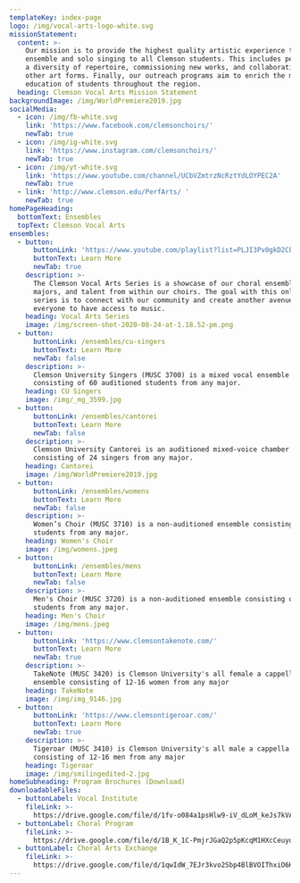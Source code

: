 ```yaml
---
templateKey: index-page
logo: /img/vocal-arts-logo-white.svg
missionStatement:
  content: >-
    Our mission is to provide the highest quality artistic experience through
    ensemble and solo singing to all Clemson students. This includes performing
    a diversity of repertoire, commissioning new works, and collaborating with
    other art forms. Finally, our outreach programs aim to enrich the music
    education of students throughout the region. 
  heading: Clemson Vocal Arts Mission Statement
backgroundImage: /img/WorldPremiere2019.jpg
socialMedia:
  - icon: /img/fb-white.svg
    link: 'https://www.facebook.com/clemsonchoirs/'
    newTab: true
  - icon: /img/ig-white.svg
    link: 'https://www.instagram.com/clemsonchoirs/'
    newTab: true
  - icon: /img/yt-white.svg
    link: 'https://www.youtube.com/channel/UCbVZmtrzNcRztYdLOYPEC2A'
    newTab: true
  - link: 'http://www.clemson.edu/PerfArts/ '
    newTab: true
homePageHeading:
  bottomText: Ensembles
  topText: Clemson Vocal Arts
ensembles:
  - button:
      buttonLink: 'https://www.youtube.com/playlist?list=PLJI3Pv0gkD2CPArkG0ui87QUeIPaojqy7'
      buttonText: Learn More
      newTab: true
    description: >-
      The Clemson Vocal Arts Series is a showcase of our choral ensembles, voice
      majors, and talent from within our choirs. The goal with this online music
      series is to connect with our community and create another avenue for
      everyone to have access to music.
    heading: Vocal Arts Series
    image: /img/screen-shot-2020-08-24-at-1.18.52-pm.png
  - button:
      buttonLink: /ensembles/cu-singers
      buttonText: Learn More
      newTab: false
    description: >-
      Clemson University Singers (MUSC 3700) is a mixed vocal ensemble
      consisting of 60 auditioned students from any major.
    heading: CU Singers
    image: /img/_mg_3599.jpg
  - button:
      buttonLink: /ensembles/cantorei
      buttonText: Learn More
      newTab: false
    description: >-
      ​Clemson University Cantorei is an auditioned mixed-voice chamber ensemble
      consisting of 24 singers from any major.
    heading: Cantorei
    image: /img/WorldPremiere2019.jpg
  - button:
      buttonLink: /ensembles/womens
      buttonText: Learn More
      newTab: false
    description: >-
      Women’s Choir (MUSC 3710) is a non-auditioned ensemble consisting of
      students from any major. 
    heading: Women's Choir
    image: /img/womens.jpeg
  - button:
      buttonLink: /ensembles/mens
      buttonText: Learn More
      newTab: false
    description: >-
      Men's Choir (MUSC 3720) is a non-auditioned ensemble consisting of
      students from any major. 
    heading: Men's Choir
    image: /img/mens.jpeg
  - button:
      buttonLink: 'https://www.clemsontakenote.com/'
      buttonText: Learn More
      newTab: true
    description: >-
      ​TakeNote (MUSC 3420) is Clemson University's all female a cappella
      ensemble consisting of 12-16 women from any major
    heading: TakeNote
    image: /img/img_9146.jpg
  - button:
      buttonLink: 'https://www.clemsontigeroar.com/'
      buttonText: Learn More
      newTab: true
    description: >-
      Tigeroar (MUSC 3410) is Clemson University's all male a cappella ensemble
      consisting of 12-16 men from any major
    heading: Tigeroar
    image: /img/smilingedited-2.jpg
homeSubheading: Program Brochures (Download)
downloadableFiles:
  - buttonLabel: Vocal Institute
    fileLink: >-
      https://drive.google.com/file/d/1fv-o084a1psHlw9-iV_dLoM_keJs7kVA/view?usp=sharing
  - buttonLabel: Choral Program
    fileLink: >-
      https://drive.google.com/file/d/1B_K_1C-PmjrJGaQ2p5pKcqM1HXcCeuyo/view?usp=sharing
  - buttonLabel: Choral Arts Exchange
    fileLink: >-
      https://drive.google.com/file/d/1qwIdW_7EJr3kvo2Sbp4BlBVOIThxiO6H/view?usp=sharing
---
```


